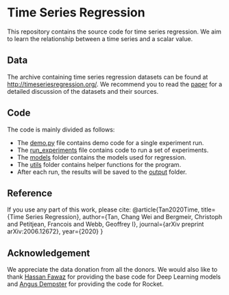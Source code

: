# Time Series Regression
This repository contains the source code for time series regression. 
We aim to learn the relationship between a time series and a scalar value.  

## Data
The archive containing time series regression datasets can be found at http://timeseriesregression.org/.
We recommend you to read the [paper](https://arxiv.org/abs/2006.10996) for a detailed discussion of the datasets and their sources.

## Code
The code is mainly divided as follows:
* The [demo.py](demo.py) file contains demo code for a single experiment run.
* The [run_experiments](run_experiments.py) file contains code to run a set of experiments.
* The [models](models) folder contains the models used for regression. 
* The [utils](utils) folder contains helper functions for the program.
* After each run, the results will be saved to the [output](output) folder.

## Reference
If you use any part of this work, please cite:
@article{Tan2020Time,
  title={Time Series Regression},
  author={Tan, Chang Wei and Bergmeir, Christoph and Petitjean, Francois and Webb, Geoffrey I},
  journal={arXiv preprint arXiv:2006.12672},
  year={2020}
}

## Acknowledgement
We appreciate the data donation from all the donors.
We would also like to thank [Hassan Fawaz](https://github.com/hfawaz/dl-4-tsc) for providing the base code for Deep Learning models and
[Angus Dempster](https://github.com/angus924/rocket) for providing the code for Rocket.
